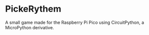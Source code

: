 # PickeRythem
 A small game made for the Raspberry Pi Pico using CircuitPython, a MicroPython derivative.
